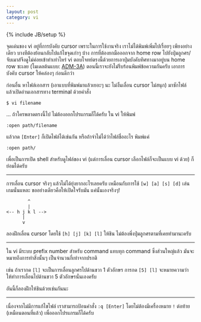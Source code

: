 ```yaml
---
layout: post
category: vi
---
```

{% include JB/setup %}

จุดเด่นของ vi อยู่ที่การบังคับ cursor เพราะในการใช้งานจริง เราไม่ได้พิมพ์เพิ่มไปเรื่อยๆ เพียงอย่างเดียว บางทีต้องย้อนกลับไปแก้ไขจุดเก่าๆ บ้าง การที่ต้องยกมือออกจาก home row ไปยังปุ่มลูกศร/จับเมาส์จึงดูไม่ค่อยเข้าท่าเท่าไหร่ vi ตอบโจทย์ตรงนี้ด้วยการเอาปุ่มบังคับทิศทางมาอยู่บน home row ซะเลย (โมเดลต้นแบบ: [ADM-3A](http://en.wikipedia.org/wiki/ADM-3A)) ตอนนี้เราจะยังไม่รีบร้อนพิมพ์ข้อความกันครับ เอาการบังคับ cursor ให้คล่องๆ ก่อนดีกว่า

ก่อนอื่น หาไฟล์เอกสาร (เอาแบบที่พิมพ์มาแล้วเยอะๆ นะ ไม่งั้นเลื่อน cursor ไม่สนุก) มาซักไฟล์ แล้วเปิดอ่านเอกสารทาง terminal ด้วยคำสั่ง 

    $ vi filename

... ถ้าใครพลาดตรงนี้ไป ไม่ต้องออกโปรแกรมก็ได้ครับ ใน vi ให้พิมพ์

    :open path/filename

แล้วกด `[Enter]` ก็เปิดไฟล์ได้เช่นกัน หรือถ้าจำไม่ได้ว่าไฟล์ชื่ออะไร พิมพ์แค่

    :open path/

เพื่อเป็นการเปิด shell สำหรับดูไฟล์ของ vi (แต่การเลื่อน cursor เลือกไฟล์ก็จะเป็นแบบ vi ด้วย) ก็ย่อมได้ครับ

---

การเลื่อน cursor จริงๆ แล้วไม่ได้ยุ่งยากอะไรเลยครับ เหมือนกับการใช้ `[w] [a] [s] [d]` เล่นเกมนั่นแหละ ขออย่างเดียวคือให้เปิดใจรับมัน แค่นั้นเองจริงๆ!

            ^
            |
    <-- h j k l -->
          |
          v

ลองฝึกเลื่อน cursor โดยใช้ `[h] [j] [k] [l]` ให้ชิน ไม่ต้องพึ่งปุ่มลูกศรตามที่เคยทำมานะครับ

---

ใน vi มีระบบ prefix number สำหรับ command แทบทุก command ซึ่งส่วนใหญ่แล้ว มันจะหมายถึงการทำสิ่งนั้นๆ เป็นจำนวนกี่เท่าจากปรกติ

เช่น ถ้าเรากด `[l]` จะเป็นการเลื่อนลูกศรไปด้านขวา 1 ตัวอักษร การกด `[5] [l]` จะหมายความว่า ให้ทำการเลื่อนไปด้านขวา 5 ตัวอักษรนั่นเองครับ

อันนี้ก็ลองฝึกให้ชินด้วยเช่นกันนะ

---

เนื่องจากไม่มีการแก้ไขไฟล์ เราสามารถป้อนคำสั่ง `:q [Enter]` โดยไม่ต้องมีเครื่องหมาย `!` ต่อท้าย (เหมือนตอนที่แล้ว) เพื่อออกโปรแกรมก็ได้ครับ
